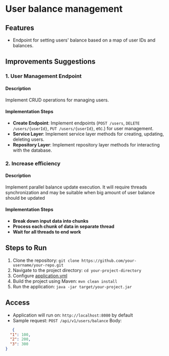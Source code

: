 # User balance management

## Features

- Endpoint for setting users' balance based on a map of user IDs and balances.

## Improvements Suggestions

### 1. User Management Endpoint

#### Description

Implement CRUD operations for managing users.

#### Implementation Steps

- **Create Endpoint**: Implement endpoints (`POST /users`, `DELETE /users/{userId}`, `PUT /users/{userId}`, etc.) for
  user management.
- **Service Layer**: Implement service layer methods for creating, updating, deleting users.
- **Repository Layer**: Implement repository layer methods for interacting with the database.

### 2. Increase efficiency

#### Description

Implement parallel balance update execution.
It will require threads synchronization and may be suitable when big amount of user balance should be updated

#### Implementation Steps

- **Break down input data into chunks**
- **Process each chunk of data in separate thread**
- **Wait for all threads to end work**

## Steps to Run

1. Clone the repository:
   ```git clone https://github.com/your-username/your-repo.git```
2. Navigate to the project directory: ```cd your-project-directory```
2. Configure [application.yml](src%2Fmain%2Fresources%2Fapplication.yml)
3. Build the project using Maven: ```mvn clean install```
4. Run the application: ```java -jar target/your-project.jar```

## Access

- Application will run on: ```http://localhost:8080``` by default
- Sample request: ```POST /api/v1/users/balance``` Body:

```json
   {
  "1": 100,
  "2": 200,
  "3": 300
}
```

